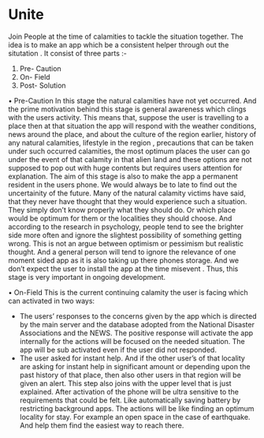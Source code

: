 # Unite
Join People at the time of calamities to tackle the situation together. 
The idea is to make an app which be a consistent helper through out the situtation . It consist of three parts :-
1.	Pre- Caution
2.	On- Field
3.	Post- Solution

•	Pre-Caution
In this stage the natural calamities have not yet occurred. And the prime motivation behind this stage is general awareness which clings with the users activity. This means that, suppose the user is travelling to a place then at that situation the app will respond with the weather conditions, news around the place, and about the culture of the region earlier, history of any natural calamities, lifestyle in the region , precautions that can be taken under such occurred calamities, the most optimum places the user can go under the event of that calamity in that alien land and these options are not supposed to pop out with huge contents but requires users attention for explanation.
The aim of this stage is also to make the app a permanent resident in the users phone. We would always be to late to find out the uncertainity of the future. Many of the natural calamity victims have said, that they never have thought that they would experience such a situation. They simply don’t know properly what they should do. Or which place would be optimum for them  or the localities they should choose. And according to the research in psychology, people tend to see the brighter side more often and ignore the slightest possibility of something getting wrong. This is not an argue between optimism or pessimism but realistic thought. And a general person will tend to ignore the relevance of  one moment sided app as it is also taking up there phones storage. And we don’t expect the user to install the app at the time misevent . 
Thus, this stage is very important in ongoing development.

•	On-Field
This is the current continuing calamity the user is facing which can activated in two ways:
-	The users’ responses to the concerns given by the app which is directed by the main server and the database adopted from the National Disaster Associations and the NEWS.
The positive response will activate the app internally for the actions will be focused on the needed situation.  The app will be sub activated even if the user did not responded.
-	The user asked for instant help. And if the other user’s of that locality are asking for instant help in significant amount or depending upon the past history of that place, then also other users in that region will be given an alert. This step also joins with the upper level that is just explained.
After activation of the phone will be ultra sensitive to the requirements that could be felt. Like automatically saving battery by restricting background apps. The actions will be like finding an optimum locality for stay. For example an open space in the case of earthquake. And help them find the easiest way to reach there.
 
   
